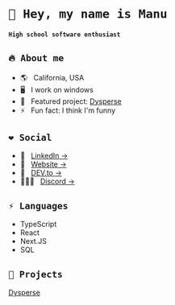 # `👋 Hey, my name is Manu`

#### `High school software enthusiast`

## `🔥 About me`

- 🌎 &nbsp; California, USA
- 🖥 &nbsp; I work on windows
- 🔭 &nbsp; Featured project: [Dysperse](https://dysperse.com/)
- ⚡ &nbsp; Fun fact: I think I'm funny

## `❤ Social`

- 💼 &nbsp; [LinkedIn &rarr;](https://www.linkedin.com/in/manu-codes/)
- 🔗 &nbsp; [Website &rarr;](https://manuthecoder.is-a.dev/)
- 💭 &nbsp; [DEV.to &rarr;](https://dev.to/manuthecoder)
- 🧑‍🤝‍🧑 &nbsp; [Discord &rarr;](https://discord.gg/9EJSxkJhnQ)

## `⚡ Languages`

- TypeScript
- React
- Next.JS
- SQL

## `👀 Projects`

[Dysperse](https://dysperse.com)
